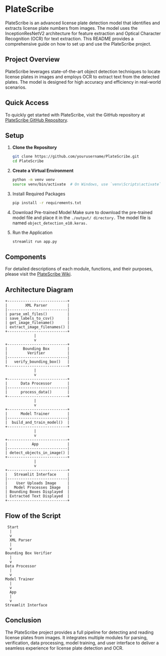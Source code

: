 # PlateScribe

PlateScribe is an advanced license plate detection model that identifies and extracts license plate numbers from images. The model uses the InceptionResNetV2 architecture for feature extraction and Optical Character Recognition (OCR) for text extraction. This README provides a comprehensive guide on how to set up and use the PlateScribe project.

## Project Overview

PlateScribe leverages state-of-the-art object detection techniques to locate license plates in images and employs OCR to extract text from the detected plates. The model is designed for high accuracy and efficiency in real-world scenarios.

## Quick Access

To quickly get started with PlateScribe, visit the GitHub repository at [PlateScribe GitHub Repository](https://github.com/yourusername/PlateScribe).

## Setup

1. **Clone the Repository**
   ```bash
   git clone https://github.com/yourusername/PlateScribe.git
   cd PlateScribe
   ```

2. **Create a Virtual Environment**
    ```bash
    python -m venv venv
    source venv/bin/activate  # On Windows, use `venv\Scripts\activate`
    ```

3. Install Required Packages
    ```bash
    pip install -r requirements.txt
    ```

4. Download Pre-trained Model Make sure to download the pre-trained model file and place it in the `./output/ directory.` The model file is named `object_detection_e10.keras.`

5. Run the Application
    ```bash
    streamlit run app.py
    ```

## Components

For detailed descriptions of each module, functions, and their purposes, please visit the [PlateScribe Wiki](link).


## Architecture Diagram

```plaintext
+---------------------------+
|        XML Parser         |
|---------------------------|
| parse_xml_files()         |
| save_labels_to_csv()      |
| get_image_filename()      |
| extract_image_filenames() |
+---------------------------+
             |
             v
+---------------------------+
|       Bounding Box        |
|         Verifier          |
|---------------------------|
|   verify_bounding_box()   |
+---------------------------+
             |
             v
+---------------------------+
|      Data Processor       |
|---------------------------|
|      process_data()       |
+---------------------------+
             |
             v
+---------------------------+
|      Model Trainer        |
|---------------------------|
|  build_and_train_model()  |
+---------------------------+
             |
             v
+---------------------------+
|           App             |
|---------------------------|
| detect_objects_in_image() |
+---------------------------+
             |
             v
+---------------------------+
|   Streamlit Interface     |
|---------------------------|
|    User Uploads Image     |
|   Model Processes Image   |
| Bounding Boxes Displayed  |
| Extracted Text Displayed  |
+---------------------------+
```

## Flow of the Script
```plaintext
 Start
  |
  v
  XML Parser
  |
  v
Bounding Box Verifier
  |
  v
Data Processor
  |
  v
Model Trainer
  |
  v
  App
  |
  v
Streamlit Interface
```

## Conclusion

The PlateScribe project provides a full pipeline for detecting and reading license plates from images. It integrates multiple modules for parsing, verification, data processing, model training, and user interface to deliver a seamless experience for license plate detection and OCR.